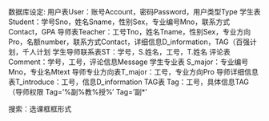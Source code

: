 数据库设定:
用户表User：账号Account，密码Password，用户类型Type
学生表Student：学号Sno，姓名Sname，性别Sex，专业编号Mno，联系方式Contact，GPA 
导师表Teacher：工号Tno，姓名Tname，性别Sex，专业方向Pro，名额number，联系方式Contact，详细信息D_information，TAG（百强计划，千人计划
学生导师联系表ST：学号，S.姓名，工号，T.姓名
评论表 Comment：学号，工号，评论信息Message
学生专业表 S_major：专业编号Mno，专业名Mtext
导师专业方向表T_major：工号，专业方向Pro
导师详细信息表T_introduce：工号，信息D_information
TAG表 Tag：工号，具体信息TAG （导师权限
Tag=’%副%教%授%’
Tag=’副*’

搜索：选课框框形式
